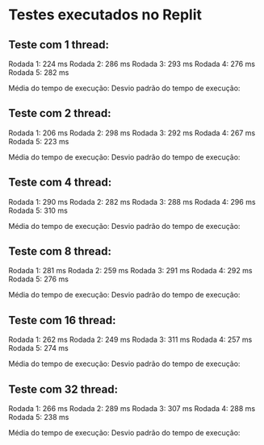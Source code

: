 # Testes executados no Replit


## Teste com 1 thread:

Rodada 1: 224 ms
Rodada 2: 286 ms
Rodada 3: 293 ms
Rodada 4: 276 ms
Rodada 5: 282 ms

Média do tempo de execução:
Desvio padrão do tempo de execução:

## Teste com 2 thread:

Rodada 1: 206 ms
Rodada 2: 298 ms
Rodada 3: 292 ms
Rodada 4: 267 ms
Rodada 5: 223 ms

Média do tempo de execução:
Desvio padrão do tempo de execução:

## Teste com 4 thread: 

Rodada 1: 290 ms
Rodada 2: 282 ms
Rodada 3: 288 ms
Rodada 4: 296 ms
Rodada 5: 310 ms

Média do tempo de execução:
Desvio padrão do tempo de execução:

## Teste com 8 thread: 

Rodada 1: 281 ms
Rodada 2: 259 ms
Rodada 3: 291 ms
Rodada 4: 292 ms
Rodada 5: 276 ms

Média do tempo de execução:
Desvio padrão do tempo de execução:

## Teste com 16 thread: 

Rodada 1: 262 ms
Rodada 2: 249 ms
Rodada 3: 311 ms
Rodada 4: 257 ms
Rodada 5: 274 ms

Média do tempo de execução:
Desvio padrão do tempo de execução:

## Teste com 32 thread: 

Rodada 1: 266 ms
Rodada 2: 289 ms
Rodada 3: 307 ms 
Rodada 4: 288 ms 
Rodada 5: 238 ms 

Média do tempo de execução:
Desvio padrão do tempo de execução:
